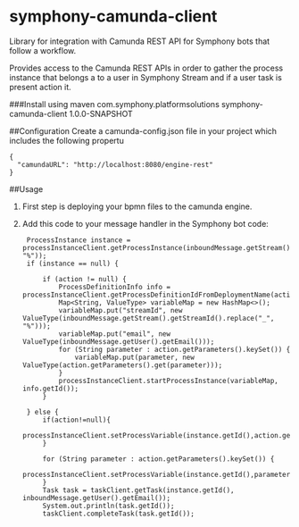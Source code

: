 # symphony-camunda-client
Library for integration with Camunda REST API for Symphony bots that follow a workflow.

Provides access to the Camunda REST APIs in order to gather the process instance that belongs a to a user in Symphony Stream and if a user task is present action it.

###Install using maven
        <dependency>
                    <groupId>com.symphony.platformsolutions</groupId>
                    <artifactId>symphony-camunda-client</artifactId>
                    <version>1.0.0-SNAPSHOT</version>
        </dependency>
        
##Configuration
Create a camunda-config.json file in your project which includes the following propertu

    {
      "camundaURL": "http://localhost:8080/engine-rest"
    }
    
##Usage

1. First step is deploying your bpmn files to the camunda engine.
2. Add this code to your message handler in the Symphony bot code:

        ProcessInstance instance = processInstanceClient.getProcessInstance(inboundMessage.getStream().getStreamId().replace("_", "%"));
        if (instance == null) {
    
            if (action != null) {
                ProcessDefinitionInfo info = processInstanceClient.getProcessDefinitionIdFromDeploymentName(action.getAction());
                Map<String, ValueType> variableMap = new HashMap<>();
                variableMap.put("streamId", new ValueType(inboundMessage.getStream().getStreamId().replace("_", "%")));
                variableMap.put("email", new ValueType(inboundMessage.getUser().getEmail()));
                for (String parameter : action.getParameters().keySet()) {
                    variableMap.put(parameter, new ValueType(action.getParameters().get(parameter)));
                }
                processInstanceClient.startProcessInstance(variableMap, info.getId());
            }
    
        } else {
            if(action!=null){
                processInstanceClient.setProcessVariable(instance.getId(),action.getAction(),"true");
            }
    
            for (String parameter : action.getParameters().keySet()) {
                processInstanceClient.setProcessVariable(instance.getId(),parameter,action.getParameters().get(parameter));
            }
            Task task = taskClient.getTask(instance.getId(), inboundMessage.getUser().getEmail());
            System.out.println(task.getId());
            taskClient.completeTask(task.getId());